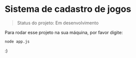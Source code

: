 # Sistema de cadastro de jogos

>Status do projeto: Em desenvolvimento

Para rodar esse projeto na sua máquina, por favor digite: 

```
node app.js
```
:)